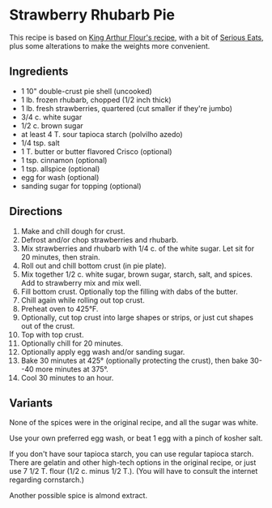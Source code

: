 # Strawberry Rhubarb Pie

This recipe is based on [King Arthur Flour's recipe](https://www.kingarthurflour.com/recipes/strawberry-rhubarb-pie-recipe), with a bit of [Serious Eats](https://www.seriouseats.com/recipes/2011/07/easy-strawberry-rhubarb-pie-recipe.html), plus some alterations to make the weights more convenient.

## Ingredients

* 1 10" double-crust pie shell (uncooked)
* 1 lb. frozen rhubarb, chopped  (1/2 inch thick)
* 1 lb. fresh strawberries, quartered (cut smaller if they're jumbo)
* 3/4 c. white sugar
* 1/2 c. brown sugar
* at least 4 T. sour tapioca starch (polvilho azedo)
* 1/4 tsp. salt
* 1 T. butter or butter flavored Crisco (optional)
* 1 tsp. cinnamon (optional)
* 1 tsp. allspice (optional)
* egg for wash (optional)
* sanding sugar for topping (optional)


## Directions

1. Make and chill dough for crust. 
2. Defrost and/or chop strawberries and rhubarb.
3. Mix strawberries and rhubarb with 1/4 c. of the white sugar.  Let sit for 20 minutes, then strain.
4. Roll out and chill bottom crust (in pie plate).
5. Mix together 1/2 c. white sugar, brown sugar, starch, salt, and spices.  Add to strawberry mix and mix well.
6. Fill bottom crust.  Optionally top the filling with dabs of the butter.
7. Chill again while rolling out top crust.
8. Preheat oven to 425°F.
9. Optionally, cut top crust into large shapes or strips, or just cut shapes out of the crust.
10. Top with top crust.
11. Optionally chill for 20 minutes.
12. Optionally apply egg wash and/or sanding sugar.
13. Bake 30 minutes at 425° (optionally protecting the crust), then bake 30--40 more minutes at 375°.
14. Cool 30 minutes to an hour.


## Variants

None of the spices were in the original recipe, and all the sugar was white.

Use your own preferred egg wash, or beat 1 egg with a pinch of kosher salt.

If you don't have sour tapioca starch, you can use regular tapioca starch.
There are gelatin and other high-tech options in the original recipe, or just use 7 1/2 T. flour (1/2 c. minus 1/2 T.).
(You will have to consult the internet regarding cornstarch.)

Another possible spice is almond extract.

